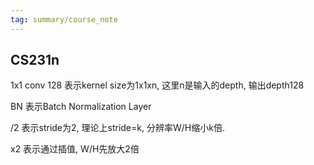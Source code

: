 ```yaml
---
tag: summary/course_note
---
```

## CS231n

1x1 conv 128 表示kernel size为1x1xn, 这里n是输入的depth, 输出depth128

BN 表示Batch Normalization Layer

/2 表示stride为2, 理论上stride=k, 分辨率W/H缩小k倍.

x2 表示通过插值, W/H先放大2倍